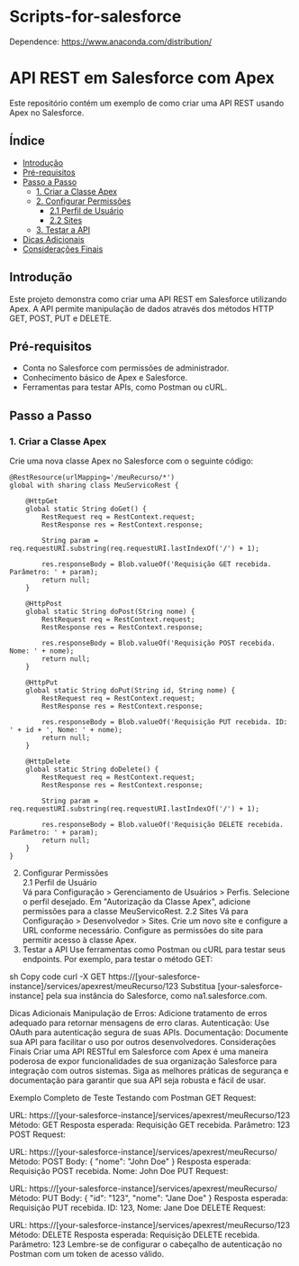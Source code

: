 # Scripts-for-salesforce

Dependence: https://www.anaconda.com/distribution/

# API REST em Salesforce com Apex

Este repositório contém um exemplo de como criar uma API REST usando Apex no Salesforce.

## Índice

- [Introdução](#introdução)
- [Pré-requisitos](#pré-requisitos)
- [Passo a Passo](#passo-a-passo)
  - [1. Criar a Classe Apex](#1-criar-a-classe-apex)
  - [2. Configurar Permissões](#2-configurar-permissões)
    - [2.1 Perfil de Usuário](#21-perfil-de-usuário)
    - [2.2 Sites](#22-sites)
  - [3. Testar a API](#3-testar-a-api)
- [Dicas Adicionais](#dicas-adicionais)
- [Considerações Finais](#considerações-finais)

## Introdução

Este projeto demonstra como criar uma API REST em Salesforce utilizando Apex. A API permite manipulação de dados através dos métodos HTTP GET, POST, PUT e DELETE.

## Pré-requisitos

- Conta no Salesforce com permissões de administrador.
- Conhecimento básico de Apex e Salesforce.
- Ferramentas para testar APIs, como Postman ou cURL.

## Passo a Passo

### 1. Criar a Classe Apex

Crie uma nova classe Apex no Salesforce com o seguinte código:

```apex
@RestResource(urlMapping='/meuRecurso/*')
global with sharing class MeuServicoRest {

    @HttpGet
    global static String doGet() {
        RestRequest req = RestContext.request;
        RestResponse res = RestContext.response;

        String param = req.requestURI.substring(req.requestURI.lastIndexOf('/') + 1);

        res.responseBody = Blob.valueOf('Requisição GET recebida. Parâmetro: ' + param);
        return null;
    }

    @HttpPost
    global static String doPost(String nome) {
        RestRequest req = RestContext.request;
        RestResponse res = RestContext.response;

        res.responseBody = Blob.valueOf('Requisição POST recebida. Nome: ' + nome);
        return null;
    }

    @HttpPut
    global static String doPut(String id, String nome) {
        RestRequest req = RestContext.request;
        RestResponse res = RestContext.response;

        res.responseBody = Blob.valueOf('Requisição PUT recebida. ID: ' + id + ', Nome: ' + nome);
        return null;
    }

    @HttpDelete
    global static String doDelete() {
        RestRequest req = RestContext.request;
        RestResponse res = RestContext.response;

        String param = req.requestURI.substring(req.requestURI.lastIndexOf('/') + 1);

        res.responseBody = Blob.valueOf('Requisição DELETE recebida. Parâmetro: ' + param);
        return null;
    }
}
```

2. Configurar Permissões \
2.1 Perfil de Usuário \
Vá para Configuração > Gerenciamento de Usuários > Perfis.
Selecione o perfil desejado.
Em "Autorização da Classe Apex", adicione permissões para a classe MeuServicoRest.
2.2 Sites
Vá para Configuração > Desenvolvedor > Sites.
Crie um novo site e configure a URL conforme necessário.
Configure as permissões do site para permitir acesso à classe Apex.
3. Testar a API
Use ferramentas como Postman ou cURL para testar seus endpoints. Por exemplo, para testar o método GET:

sh
Copy code
curl -X GET https://[your-salesforce-instance]/services/apexrest/meuRecurso/123
Substitua [your-salesforce-instance] pela sua instância do Salesforce, como na1.salesforce.com.

Dicas Adicionais
Manipulação de Erros: Adicione tratamento de erros adequado para retornar mensagens de erro claras.
Autenticação: Use OAuth para autenticação segura de suas APIs.
Documentação: Documente sua API para facilitar o uso por outros desenvolvedores.
Considerações Finais
Criar uma API RESTful em Salesforce com Apex é uma maneira poderosa de expor funcionalidades de sua organização Salesforce para integração com outros sistemas. Siga as melhores práticas de segurança e documentação para garantir que sua API seja robusta e fácil de usar.

Exemplo Completo de Teste
Testando com Postman
GET Request:

URL: https://[your-salesforce-instance]/services/apexrest/meuRecurso/123
Método: GET
Resposta esperada: Requisição GET recebida. Parâmetro: 123
POST Request:

URL: https://[your-salesforce-instance]/services/apexrest/meuRecurso/
Método: POST
Body: { "nome": "John Doe" }
Resposta esperada: Requisição POST recebida. Nome: John Doe
PUT Request:

URL: https://[your-salesforce-instance]/services/apexrest/meuRecurso/
Método: PUT
Body: { "id": "123", "nome": "Jane Doe" }
Resposta esperada: Requisição PUT recebida. ID: 123, Nome: Jane Doe
DELETE Request:

URL: https://[your-salesforce-instance]/services/apexrest/meuRecurso/123
Método: DELETE
Resposta esperada: Requisição DELETE recebida. Parâmetro: 123
Lembre-se de configurar o cabeçalho de autenticação no Postman com um token de acesso válido.
